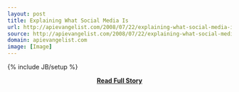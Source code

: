 ```yaml
---
layout: post
title: Explaining What Social Media Is
url: http://apievangelist.com/2008/07/22/explaining-what-social-media-is/
source: http://apievangelist.com/2008/07/22/explaining-what-social-media-is/
domain: apievangelist.com
image: [Image]
---
```

{% include JB/setup %}<p><!DOCTYPE html PUBLIC "-//W3C//DTD XHTML 1.0 Strict//EN"
    "http://www.w3.org/TR/xhtml1/DTD/xhtml1-strict.dtd">
<html xmlns="http://www.w3.org/1999/xhtml">
  <head>
    <title></title>
  </head>
  <body>
  </body>
</html></p>
<center><p><a href="http://apievangelist.com/2008/07/22/explaining-what-social-media-is/" style='padding:25px; font-sze:18px; font-weight: bold;'>Read Full Story</a></p></center>
